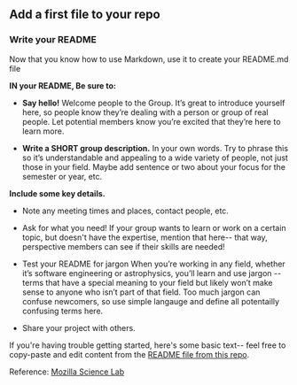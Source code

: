 ## Add a first file to your repo

### Write your README

Now that you know how to use Markdown, use it to create your README.md file

**IN your README, Be sure  to:**

- **Say hello!** Welcome people to the Group. It’s great to introduce yourself here, so people know they’re dealing with a person or group of real people. Let potential members know you’re excited that they’re here to learn more.

- **Write a SHORT group description.** In your own words. Try to phrase this so it’s understandable and appealing to a wide variety of people, not just those in your field. Maybe add sentence or two about your focus for the semester or year, etc. 

**Include some key details.** 

- Note any meeting times and places, contact people, etc.

- Ask for what you need! If your group wants to learn or work on a certain topic, but doesn't have the expertise, mention that here-- that way, perspective members can see if their skills are needed!

- Test your README for jargon When you’re working in any field, whether it’s software engineering or astrophysics, you’ll learn and use jargon -- terms that have a special meaning to your field but likely won’t make sense to anyone who isn’t part of that field. Too much jargon can confuse newcomers, so use simple langauge and define all potentailly confusing terms here.

- Share your project with others.

If you're having trouble getting started, here's some basic text-- feel free to copy-paste and edit content from the [README file from this repo](./../README.md).

Reference: [Mozilla Science Lab](https://mozillascience.github.io/study-group-orientation/1.2-write-a-readme.html)
